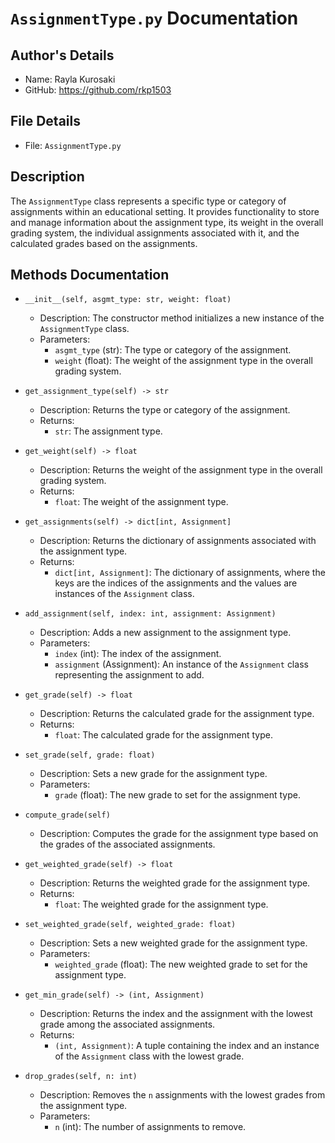# `AssignmentType.py` Documentation

## Author's Details
- Name: Rayla Kurosaki
- GitHub: https://github.com/rkp1503

## File Details
- File: `AssignmentType.py`

## Description
The `AssignmentType` class represents a specific type or category of assignments within an educational setting. It provides functionality to store and manage information about the assignment type, its weight in the overall grading system, the individual assignments associated with it, and the calculated grades based on the assignments.

## Methods Documentation

- `__init__(self, asgmt_type: str, weight: float)`
  - Description: The constructor method initializes a new instance of the `AssignmentType` class.
  - Parameters:
    - `asgmt_type` (str): The type or category of the assignment.
    - `weight` (float): The weight of the assignment type in the overall grading system.

- `get_assignment_type(self) -> str`
  - Description: Returns the type or category of the assignment.
  - Returns:
    - `str`: The assignment type.

- `get_weight(self) -> float`
  - Description: Returns the weight of the assignment type in the overall grading system.
  - Returns:
    - `float`: The weight of the assignment type.

- `get_assignments(self) -> dict[int, Assignment]`
  - Description: Returns the dictionary of assignments associated with the assignment type.
  - Returns:
    - `dict[int, Assignment]`: The dictionary of assignments, where the keys are the indices of the assignments and the values are instances of the `Assignment` class.

- `add_assignment(self, index: int, assignment: Assignment)`
  - Description: Adds a new assignment to the assignment type.
  - Parameters:
    - `index` (int): The index of the assignment.
    - `assignment` (Assignment): An instance of the `Assignment` class representing the assignment to add.

- `get_grade(self) -> float`
  - Description: Returns the calculated grade for the assignment type.
  - Returns:
    - `float`: The calculated grade for the assignment type.

- `set_grade(self, grade: float)`
  - Description: Sets a new grade for the assignment type.
  - Parameters:
    - `grade` (float): The new grade to set for the assignment type.

- `compute_grade(self)`
  - Description: Computes the grade for the assignment type based on the grades of the associated assignments.
  
- `get_weighted_grade(self) -> float`
  - Description: Returns the weighted grade for the assignment type.
  - Returns:
    - `float`: The weighted grade for the assignment type.

- `set_weighted_grade(self, weighted_grade: float)`
  - Description: Sets a new weighted grade for the assignment type.
  - Parameters:
    - `weighted_grade` (float): The new weighted grade to set for the assignment type.

- `get_min_grade(self) -> (int, Assignment)`
  - Description: Returns the index and the assignment with the lowest grade among the associated assignments.
  - Returns:
    - `(int, Assignment)`: A tuple containing the index and an instance of the `Assignment` class with the lowest grade.

- `drop_grades(self, n: int)`
  - Description: Removes the `n` assignments with the lowest grades from the assignment type.
  - Parameters:
    - `n` (int): The number of assignments to remove.
